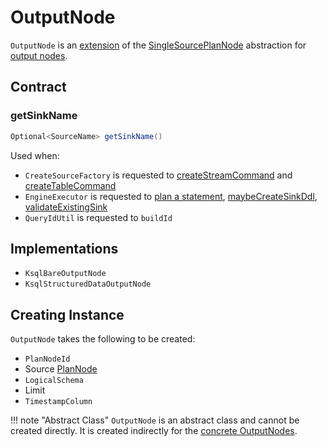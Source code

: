 # OutputNode

`OutputNode` is an [extension](#contract) of the [SingleSourcePlanNode](SingleSourcePlanNode.md) abstraction for [output nodes](#implementations).

## Contract

### <span id="getSinkName"> getSinkName

```java
Optional<SourceName> getSinkName()
```

Used when:

* `CreateSourceFactory` is requested to [createStreamCommand](CreateSourceFactory.md#createStreamCommand) and [createTableCommand](CreateSourceFactory.md#createTableCommand)
* `EngineExecutor` is requested to [plan a statement](EngineExecutor.md#plan), [maybeCreateSinkDdl](EngineExecutor.md#maybeCreateSinkDdl), [validateExistingSink](EngineExecutor.md#validateExistingSink)
* `QueryIdUtil` is requested to `buildId`

## Implementations

* `KsqlBareOutputNode`
* `KsqlStructuredDataOutputNode`

## Creating Instance

`OutputNode` takes the following to be created:

* <span id="id"> `PlanNodeId`
* <span id="source"> Source [PlanNode](PlanNode.md)
* <span id="schema"> `LogicalSchema`
* <span id="limit"> Limit
* <span id="timestampColumn"> `TimestampColumn`

!!! note "Abstract Class"
    `OutputNode` is an abstract class and cannot be created directly. It is created indirectly for the [concrete OutputNodes](#implementations).
